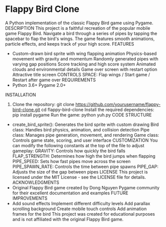 # Flappy Bird Clone
A Python implementation of the classic Flappy Bird game using Pygame.
DESCRIPTION
This project is a faithful recreation of the popular mobile game Flappy Bird.
Navigate a bird through a series of pipes by tapping the spacebar to flap the
bird's wings. The game features smooth animations, particle effects, and keeps
track of your high score.
FEATURES
- Custom-drawn bird sprite with wing flapping animation
Physics-based movement with gravity and momentum
Randomly generated pipes with varying gap positions
Score tracking and high score system
Animated clouds and environmental details
Game over screen with restart option
Attractive title screen
CONTROLS
SPACE: Flap wings / Start game / Restart after game over
REQUIREMENTS
- Python 3.6+
Pygame 2.0+



INSTALLATION
1. Clone the repository:
git clone https://github.com/yourusername/flappy-bird-clone.git
cd flappy-bird-clone
Install the required dependencies:
pip install pygame
Run the game:
python yuh.py
CODE STRUCTURE
- create_bird_sprite(): Generates the bird sprite with custom drawing
Bird class: Handles bird physics, animation, and collision detection
Pipe class: Manages pipe generation, movement, and rendering
Game class: Controls game state, scoring, and user interface
CUSTOMIZATION
You can modify the following constants at the top of the file to adjust gameplay:
GRAVITY: Controls how quickly the bird falls
FLAP_STRENGTH: Determines how high the bird jumps when flapping
PIPE_SPEED: Sets how fast pipes move across the screen
PIPE_SPAWN_RATE: Controls the time between pipe spawns
PIPE_GAP: Adjusts the size of the gap between pipes
LICENSE
This project is licensed under the MIT License - see the LICENSE file for details.
ACKNOWLEDGMENTS
- Original Flappy Bird game created by Dong Nguyen
Pygame community for their excellent documentation and examples
FUTURE IMPROVEMENTS
- Add sound effects
Implement different difficulty levels
Add parallax scrolling background
Create mobile touch controls
Add animation frames for the bird
This project was created for educational purposes and is not affiliated with the
original Flappy Bird game.
